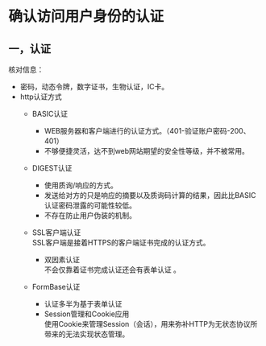 确认访问用户身份的认证  =====一，认证 ----核对信息：      *   密码，动态令牌，数字证书，生物认证，IC卡。     *  http认证方式   	*  BASIC认证    		*  WEB服务器和客户端进行的认证方式。（401-验证账户密码-200、401）		*  不够便捷灵活，达不到web网站期望的安全性等级，并不被常用。    	*  DIGEST认证    		*  使用质询/响应的方式。    		*  发送给对方的只是响应的摘要以及质询码计算的结果，因此比BASIC认证密码泄露的可能性较低。     		*  不存在防止用户伪装的机制。    	*  SSL客户端认证    SSL客户端是接着HTTPS的客户端证书完成的认证方式。    		*  双因素认证   不会仅靠着证书完成认证还会有表单认证 。    	*  FormBase认证    		*  认证多半为基于表单认证     		*  Session管理和Cookie应用    使用Cookie来管理Session（会话），用来弥补HTTP为无状态协议所带来的无法实现状态管理。    